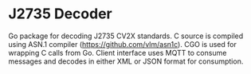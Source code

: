 # J2735 Decoder

Go package for decoding J2735 CV2X standards. C source is compiled using ASN.1 compiler (https://github.com/vlm/asn1c). CGO is used for wrapping C calls from Go. Client interface uses MQTT to consume messages and decodes in either XML or JSON format for consumption. 
